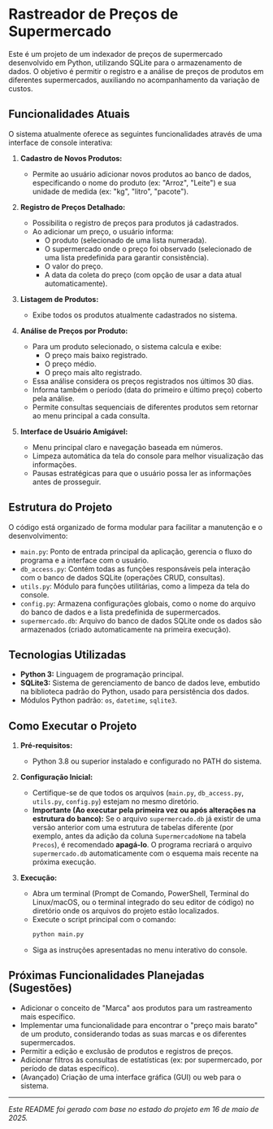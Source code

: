 # Rastreador de Preços de Supermercado

Este é um projeto de um indexador de preços de supermercado desenvolvido em Python, utilizando SQLite para o armazenamento de dados. O objetivo é permitir o registro e a análise de preços de produtos em diferentes supermercados, auxiliando no acompanhamento da variação de custos.

## Funcionalidades Atuais

O sistema atualmente oferece as seguintes funcionalidades através de uma interface de console interativa:

1.  **Cadastro de Novos Produtos:**
    * Permite ao usuário adicionar novos produtos ao banco de dados, especificando o nome do produto (ex: "Arroz", "Leite") e sua unidade de medida (ex: "kg", "litro", "pacote").

2.  **Registro de Preços Detalhado:**
    * Possibilita o registro de preços para produtos já cadastrados.
    * Ao adicionar um preço, o usuário informa:
        * O produto (selecionado de uma lista numerada).
        * O supermercado onde o preço foi observado (selecionado de uma lista predefinida para garantir consistência).
        * O valor do preço.
        * A data da coleta do preço (com opção de usar a data atual automaticamente).

3.  **Listagem de Produtos:**
    * Exibe todos os produtos atualmente cadastrados no sistema.

4.  **Análise de Preços por Produto:**
    * Para um produto selecionado, o sistema calcula e exibe:
        * O preço mais baixo registrado.
        * O preço médio.
        * O preço mais alto registrado.
    * Essa análise considera os preços registrados nos últimos 30 dias.
    * Informa também o período (data do primeiro e último preço) coberto pela análise.
    * Permite consultas sequenciais de diferentes produtos sem retornar ao menu principal a cada consulta.

5.  **Interface de Usuário Amigável:**
    * Menu principal claro e navegação baseada em números.
    * Limpeza automática da tela do console para melhor visualização das informações.
    * Pausas estratégicas para que o usuário possa ler as informações antes de prosseguir.

## Estrutura do Projeto

O código está organizado de forma modular para facilitar a manutenção e o desenvolvimento:

* `main.py`: Ponto de entrada principal da aplicação, gerencia o fluxo do programa e a interface com o usuário.
* `db_access.py`: Contém todas as funções responsáveis pela interação com o banco de dados SQLite (operações CRUD, consultas).
* `utils.py`: Módulo para funções utilitárias, como a limpeza da tela do console.
* `config.py`: Armazena configurações globais, como o nome do arquivo do banco de dados e a lista predefinida de supermercados.
* `supermercado.db`: Arquivo do banco de dados SQLite onde os dados são armazenados (criado automaticamente na primeira execução).

## Tecnologias Utilizadas

* **Python 3:** Linguagem de programação principal.
* **SQLite3:** Sistema de gerenciamento de banco de dados leve, embutido na biblioteca padrão do Python, usado para persistência dos dados.
* Módulos Python padrão: `os`, `datetime`, `sqlite3`.

## Como Executar o Projeto

1.  **Pré-requisitos:**
    * Python 3.8 ou superior instalado e configurado no PATH do sistema.

2.  **Configuração Inicial:**
    * Certifique-se de que todos os arquivos (`main.py`, `db_access.py`, `utils.py`, `config.py`) estejam no mesmo diretório.
    * **Importante (Ao executar pela primeira vez ou após alterações na estrutura do banco):** Se o arquivo `supermercado.db` já existir de uma versão anterior com uma estrutura de tabelas diferente (por exemplo, antes da adição da coluna `SupermercadoNome` na tabela `Precos`), é recomendado **apagá-lo**. O programa recriará o arquivo `supermercado.db` automaticamente com o esquema mais recente na próxima execução.

3.  **Execução:**
    * Abra um terminal (Prompt de Comando, PowerShell, Terminal do Linux/macOS, ou o terminal integrado do seu editor de código) no diretório onde os arquivos do projeto estão localizados.
    * Execute o script principal com o comando:
        ```bash
        python main.py
        ```
    * Siga as instruções apresentadas no menu interativo do console.

## Próximas Funcionalidades Planejadas (Sugestões)

* Adicionar o conceito de "Marca" aos produtos para um rastreamento mais específico.
* Implementar uma funcionalidade para encontrar o "preço mais barato" de um produto, considerando todas as suas marcas e os diferentes supermercados.
* Permitir a edição e exclusão de produtos e registros de preços.
* Adicionar filtros às consultas de estatísticas (ex: por supermercado, por período de datas específico).
* (Avançado) Criação de uma interface gráfica (GUI) ou web para o sistema.

---
*Este README foi gerado com base no estado do projeto em 16 de maio de 2025.*
